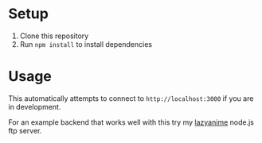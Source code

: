 # Setup

1. Clone this repository
2. Run `npm install` to install dependencies

# Usage

This automatically attempts to connect to `http://localhost:3000` if you are in development.

For an example backend that works well with this try my [lazyanime](https://github.com/plasmadice/lazyanime-backend) node.js ftp server.
